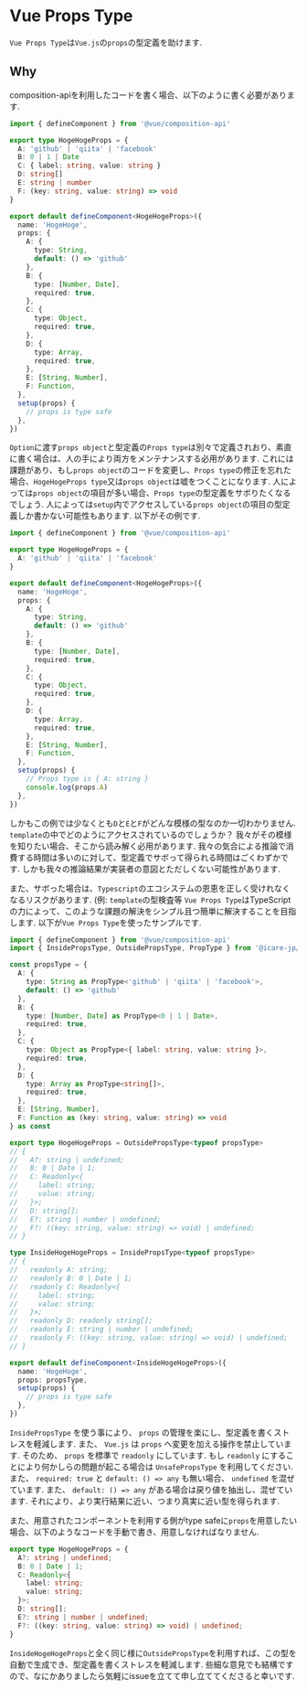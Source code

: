 # Vue Props Type

`Vue Props Type`は`Vue.js`の`props`の型定義を助けます.

## Why

composition-apiを利用したコードを書く場合、以下のように書く必要があります.

```typescript
import { defineComponent } from '@vue/composition-api'

export type HogeHogeProps = {
  A: 'github' | 'qiita' | 'facebook'
  B: 0 | 1 | Date
  C: { label: string, value: string }
  D: string[]
  E: string | number
  F: (key: string, value: string) => void
}

export default defineComponent<HogeHogeProps>({
  name: 'HogeHoge',
  props: {
    A: {
      type: String,
      default: () => 'github'
    },
    B: {
      type: [Number, Date],
      required: true,
    },
    C: {
      type: Object,
      required: true,
    },
    D: {
      type: Array,
      required: true,
    },
    E: [String, Number],
    F: Function,
  },
  setup(props) {
    // props is type safe
  },
})
```

`Option`に渡す`props object`と型定義の`Props type`は別々で定義されおり、素直に書く場合は、人の手により両方をメンテナンスする必用があります.
これには課題があり、もし`props object`のコードを変更し、`Props type`の修正を忘れた場合、`HogeHogeProps type`又は`props object`は嘘をつくことになります.
人によっては`props object`の項目が多い場合、`Props type`の型定義をサボりたくなるでしょう.
人によっては`setup`内でアクセスしている`props object`の項目の型定義しか書かない可能性もあります.
以下がその例です.

```typescript
import { defineComponent } from '@vue/composition-api'

export type HogeHogeProps = {
  A: 'github' | 'qiita' | 'facebook'
}

export default defineComponent<HogeHogeProps>({
  name: 'HogeHoge',
  props: {
    A: {
      type: String,
      default: () => 'github'
    },
    B: {
      type: [Number, Date],
      required: true,
    },
    C: {
      type: Object,
      required: true,
    },
    D: {
      type: Array,
      required: true,
    },
    E: [String, Number],
    F: Function,
  },
  setup(props) {
    // Props type is { A: string }
    console.log(props.A)
  },
})
```

しかもこの例では少なくとも`D`と`E`と`F`がどんな模様の型なのか一切わかりません.
`template`の中でどのようにアクセスされているのでしょうか？
我々がその模様を知りたい場合、そこから読み解く必用があります.
我々の気合による推論で消費する時間は多いのに対して、型定義でサボって得られる時間はごくわずかです.
しかも我々の推論結果が実装者の意図とただしくない可能性があります.

また、サボった場合は、`Typescript`のエコシステムの恩恵を正しく受けれなくなるリスクがあります. (例: `template`の型検査等
`Vue Props Type`はTypeScriptの力によって、このような課題の解決をシンプル且つ簡単に解決することを目指します.
以下が`Vue Props Type`を使ったサンプルです.

```typescript
import { defineComponent } from '@vue/composition-api'
import { InsidePropsType, OutsidePropsType, PropType } from '@icare-jp/vue-props-type'

const propsType = {
  A: {
    type: String as PropType<'github' | 'qiita' | 'facebook'>,
    default: () => 'github'
  },
  B: {
    type: [Number, Date] as PropType<0 | 1 | Date>,
    required: true,
  },
  C: {
    type: Object as PropType<{ label: string, value: string }>,
    required: true,
  },
  D: {
    type: Array as PropType<string[]>,
    required: true,
  },
  E: [String, Number],
  F: Function as (key: string, value: string) => void
} as const

export type HogeHogeProps = OutsidePropsType<typeof propsType>
// {
//   A?: string | undefined;
//   B: 0 | Date | 1;
//   C: Readonly<{
//     label: string;
//     value: string;
//   }>;
//   D: string[];
//   E?: string | number | undefined;
//   F?: ((key: string, value: string) => void) | undefined;
// }

type InsideHogeHogeProps = InsidePropsType<typeof propsType>
// {
//   readonly A: string;
//   readonly B: 0 | Date | 1;
//   readonly C: Readonly<{
//     label: string;
//     value: string;
//   }>;
//   readonly D: readonly string[];
//   readonly E: string | number | undefined;
//   readonly F: ((key: string, value: string) => void) | undefined;
// }

export default defineComponent<InsideHogeHogeProps>({
  name: 'HogeHoge',
  props: propsType,
  setup(props) {
    // props is type safe
  },
})
```

`InsidePropsType` を使う事により、 `props` の管理を楽にし、型定義を書くストレスを軽減します.
また、 `Vue.js` は `props` へ変更を加える操作を禁止しています.
そのため、 `props` を標準で `readonly` にしています.
もし `readonly` にすることにより何かしらの問題が起こる場合は `UnsafePropsType` を利用してください.
また、 `required: true` と `default: () => any` も無い場合、 `undefined` を混ぜています.
また、 `default: () => any` がある場合は戻り値を抽出し、混ぜています.
それにより、より実行結果に近い、つまり真実に近い型を得られます.

また、用意されたコンポーネントを利用する側がtype safeに`props`を用意したい場合、以下のようなコードを手動で書き、用意しなければなりません.

```typescript
export type HogeHogeProps = {
  A?: string | undefined;
  B: 0 | Date | 1;
  C: Readonly<{
    label: string;
    value: string;
  }>;
  D: string[];
  E?: string | number | undefined;
  F?: ((key: string, value: string) => void) | undefined;
}
```

`InsideHogeHogeProps`と全く同じ様に`OutsidePropsType`を利用すれば、この型を自動で生成でき、型定義を書くストレスを軽減します.
些細な意見でも結構ですので、なにかありましたら気軽にissueを立てて申し立ててくださると幸いです.
